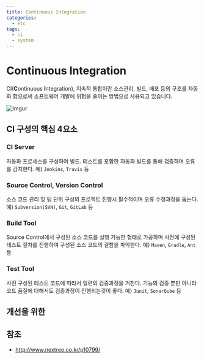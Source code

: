 ```yaml
---
title: Continuous Integration
categories: 
  - etc
tags: 
  - ci
  - system
---
```

# Continuous Integration
CI(**C**ontinuous **I**ntegration), 지속적 통합이란 소스관리, 빌드, 배포 등의 구조를 자동화 함으로써 소프트웨어 개발에 위험을 줄이는 방법으로 사용되고 있습니다.

![Imgur](https://i.imgur.com/O4fkG4i.png)

## CI 구성의 핵심 4요소
### CI Server
자동화 프로세스를 구성하여 빌드. 테스트를 포함한 자동화 빌드를 통해 검증하며 오류를 감지한다.
예) `Jenkins`, `Travis` 등

### Source Control, Version Control
소스 코드 관리 및 팀 단위 구성의 프로젝트 진행시 필수적이며 오류 수정과정을 돕는다.
예) `Subversion(SVN)`, `Git`, `GitLab` 등

### Build Tool
Source Control에서 구성된 소스 코드를 실행 가능한 형태로 가공하며 사전에 구성된 테스트 절차를 진행하여 구성된 소스 코드의 결함을 파악한다.
예) `Maven`, `Gradle`, `Ant` 등

### Test Tool
사전 구성된 테스트 코드에 따라서 일련의 검증과정을 거친다. 기능의 검증 뿐만 아니라 코드 품질에 대해서도 검증과정이 진행되는것이 좋다.
예) `Junit`, `SonarQube` 등

## 개선을 위한


## 참조
- http://www.nextree.co.kr/p10799/


<!--stackedit_data:
eyJoaXN0b3J5IjpbLTk4NjI3MjQwNiwtNzA0ODA3Nzg3LDEyOD
g4MzIxMzYsMzYyMjgwNzg2LC0yMTIxMDYzMDM2XX0=
-->
